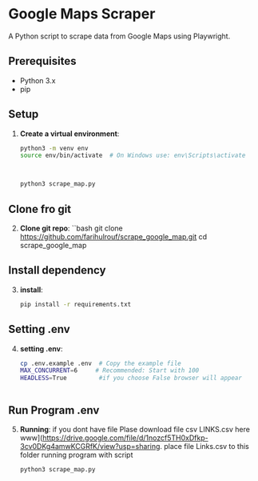 # Google Maps Scraper

A Python script to scrape data from Google Maps using Playwright.

## Prerequisites

- Python 3.x
- pip

## Setup

1. **Create a virtual environment**:
   ```bash
   python3 -m venv env
   source env/bin/activate  # On Windows use: env\Scripts\activate



   python3 scrape_map.py

## Clone fro git
2. **Clone git repo**:
   ``bash
   git clone https://github.com/farihulrouf/scrape_google_map.git
   cd scrape_google_map

## Install dependency 
3. **install**:
   ```bash
   pip install -r requirements.txt

## Setting .env
4. **setting .env**:
   ```bash
   cp .env.example .env  # Copy the example file
   MAX_CONCURRENT=6     # Recommended: Start with 100
   HEADLESS=True         #if you choose False browser will appear  



## Run Program .env
5. **Running**:
   if you dont have file Plase download file csv LINKS.csv here www](https://drive.google.com/file/d/1nozcf5TH0xDfkp-3cv0DKg4amwKCGRfK/view?usp=sharing.
   place file Links.csv to this folder
   running program with script
   ```bash
   python3 scrape_map.py
